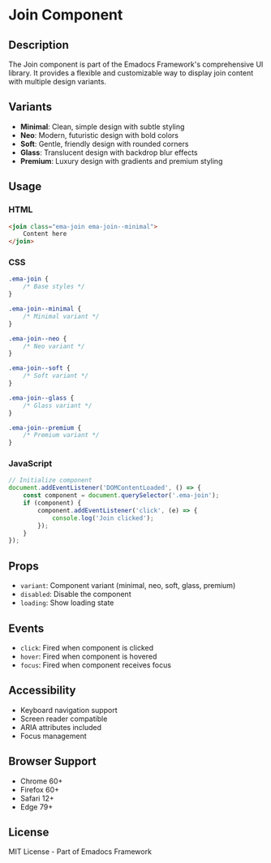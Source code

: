 # Join Component

## Description
The Join component is part of the Emadocs Framework's comprehensive UI library. It provides a flexible and customizable way to display join content with multiple design variants.

## Variants
- **Minimal**: Clean, simple design with subtle styling
- **Neo**: Modern, futuristic design with bold colors
- **Soft**: Gentle, friendly design with rounded corners
- **Glass**: Translucent design with backdrop blur effects
- **Premium**: Luxury design with gradients and premium styling

## Usage

### HTML
```html
<join class="ema-join ema-join--minimal">
    Content here
</join>
```

### CSS
```css
.ema-join {
    /* Base styles */
}

.ema-join--minimal {
    /* Minimal variant */
}

.ema-join--neo {
    /* Neo variant */
}

.ema-join--soft {
    /* Soft variant */
}

.ema-join--glass {
    /* Glass variant */
}

.ema-join--premium {
    /* Premium variant */
}
```

### JavaScript
```javascript
// Initialize component
document.addEventListener('DOMContentLoaded', () => {
    const component = document.querySelector('.ema-join');
    if (component) {
        component.addEventListener('click', (e) => {
            console.log('Join clicked');
        });
    }
});
```

## Props
- `variant`: Component variant (minimal, neo, soft, glass, premium)
- `disabled`: Disable the component
- `loading`: Show loading state

## Events
- `click`: Fired when component is clicked
- `hover`: Fired when component is hovered
- `focus`: Fired when component receives focus

## Accessibility
- Keyboard navigation support
- Screen reader compatible
- ARIA attributes included
- Focus management

## Browser Support
- Chrome 60+
- Firefox 60+
- Safari 12+
- Edge 79+

## License
MIT License - Part of Emadocs Framework
